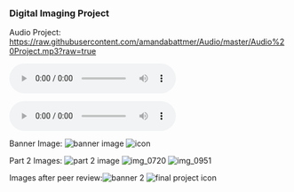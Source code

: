  






### Digital Imaging Project

Audio Project:
https://raw.githubusercontent.com/amandabattmer/Audio/master/Audio%20Project.mp3?raw=true

<audio src="https://raw.githubusercontent.com/amandabattmer/Audio/master/Audio%20Project.mp3" controls preload></audio>

<audio src="audio.mp3" controls preload></audio>

Banner Image: ![banner image](https://user-images.githubusercontent.com/31254880/30089094-4598f75c-9270-11e7-9067-a983337c16b5.jpg)
![icon](https://user-images.githubusercontent.com/31254880/30089098-488875a0-9270-11e7-95de-d4c54938eacf.png)

Part 2 Images: ![part 2 image](https://user-images.githubusercontent.com/31254880/30245167-ba18bba2-9596-11e7-930c-6b21b09bcb78.jpg)
![img_0720](https://user-images.githubusercontent.com/31254880/30245172-e6804dae-9596-11e7-8bc1-09fab68fc74b.jpg)
![img_0951](https://user-images.githubusercontent.com/31254880/30245174-fa9de346-9596-11e7-8971-9d9e6081df5d.jpg)

Images after peer review:![banner 2](https://user-images.githubusercontent.com/31254880/30252684-9a2ed62c-963c-11e7-915a-dd4abe843091.jpg)
![final project icon](https://user-images.githubusercontent.com/31254880/30252687-a6c151a8-963c-11e7-80ef-bb2c4f4ddbbb.png)
